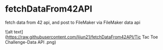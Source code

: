 # fetchDataFrom42API
fetch data from 42 api, and post to FileMaker via FileMaker data api

![alt text](https://raw.githubusercontent.com/lijun21/fetchDataFrom42API/Tic Tac Toe Challenge-Data API .png)
